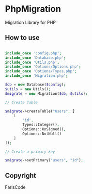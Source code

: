 # PhpMigration

Migration Library for PHP

## How to use

```php

include_once 'config.php';
include_once 'Database.php';
include_once 'Utils.php';
include_once 'Options/Options.php';
include_once 'Options/Types.php';
include_once 'Migration.php';

$db = new Database($config);
$utils = new Utils();
$migrate = new Migration($db, $utils);

// Create Table

$migrate->createTable("users", [
    [
        'id',
        Types::Integer(),
        Options::UnSigned(),
        Options::NotNull()
    ]
]);

// Create a primary key

$migrate->setPrimary("users", "id"); 

```

## Copyright

FarisCode
